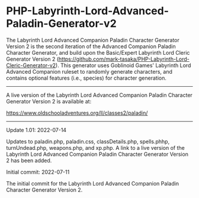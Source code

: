 # PHP-Labyrinth-Lord-Advanced-Paladin-Generator-v2
The Labyrinth Lord Advanced Companion Paladin Character Generator Version 2 is the second iteration of the Advanced Companion Paladin Character Generator, and build upon the Basic/Expert Labyrinth Lord Cleric Generator Version 2 (https://github.com/mark-tasaka/PHP-Labyrinth-Lord-Cleric-Generator-v2). This generator uses Goblinoid Games' Labyrinth Lord Advanced Companion ruleset to randomly generate characters, and contains optional features (i.e., species) for character generation.


----------

A live version of the Labyrinth Lord Advanced Companion Paladin Character Generator Version 2 is available at:

https://www.oldschooladventures.org/ll/classes2/paladin/

------------


Update 1.01: 2022-07-14

Updates to paladin.php, paladin.css, classDetails.php, spells.phhp, turnUndead.php, weapons.php, and xp.php.  A link to a live version of the Labyrinth Lord Advanced Companion Paladin Character Generator Version 2 has been added.


Initial commit: 2022-07-11

The initial commit for the Labyrinth Lord Advanced Companion Paladin Character Generator Version 2.
